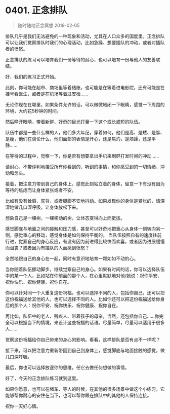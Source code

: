 # 0401. 正念排队
> 随时随地正念冥想
2019-02-05

排队几乎是我们无法避免的一种现象和活动，尤其在人口众多的国度里。正念排队可以让我们觉察排队时我们的心理活动，比如急躁、想要插队的冲动，或者对插队者的愤怒。

正念排队的练习可以培育我们一份等待的耐心，也可以培育一份与他人的友善联结。

好，我们的练习正式开始。

此刻，你可能在超市、商场里等着结账，也可能是在等着进电影院，还有可能是在挂号看医生，或者是在机场等着过安检……

无论你现在在哪里，如果条件允许的话，可以微微地闭一下眼睛，感觉一下周围的环境，大约花5秒钟的时间。

然后睁开眼睛，带着新鲜、好奇的目光打量一下这个或长或短的队伍。

队伍中都是一些什么样的人，他们多大年纪，穿着如何，他们是高、是矮、是胖、是瘦，他们在谈论什么，他们面部的表情是开心，还是焦灼，是烦躁，还是平静……

在等待的过程中，觉察一下，你是否有想要拿出手机来刷屏打发时间的冲动……

请耐心、不带评判地接受所有你看到的、听到的事情，和你感受到的一切情绪、冲动和念头。

接着，把注意力带到自己的身体上。感觉此刻站立着的身体，留意一下有没有因为等待的焦虑而让身体紧张或者不安。

比如有没有耸肩、驼背，或者腿脚不安地抖动。如果发现你的身体是紧张的，请深深地做几口深呼吸，让身体放松下来。

想象自己是一棵树，一棵移动的树，让体态变得向上而挺拔。

感觉脚底与地面之间的接触和压力感，甚至可以好奇地把重心从身体一侧转向另一侧，感觉重心的移动，感觉身体是如何保持平衡的。
当队伍按照自有的速度往前行进，觉察自己的身心反应，有没有因为前进得比较快而欢喜，或者因为进展缓慢而沮丧？或者因为有插队的人而感到愤怒？

全然地跟自己的身心在一起，同时有意识地培育一颗如如不动的心。

当你随着队伍挪动脚步，继续觉察自己的身心。如果有时间的话，你可以选择队伍中的某一个人，比如站在你前面的那个人，在心里默默地对他/她说：祝你平安、祝你快乐、祝你健康、祝你自在。

你可以针对同一个人重复这份祝福。也可以选择不同的人，包括你自己。还可以把这份祝福送给其他的人，也可以选择不同的人。比如你还可以把这份祝福送给你身后的那个人：祝你平安、祝你快乐、祝你健康、祝你自在。

再比如，队伍中的老人、残疾人、带着孩子的母亲，当然，还包括你自己……你完全可以根据当下的情境，来设计这些祝福的话语。尽量简单，尽量可以适用于很多人……

觉察这份祝福给你自己带来的身心的影响。看看，这样排队是否有点不一样呢？

接下来，可以把注意力重新带回到自己到身体上，感觉脚底与地面接触的感觉，做几口深呼吸。

最后，你也可以选择放逐你的思维，任它去做任何想做的事情。

好了，今天的正念排队练习就到这里。

如果你愿意，也可以在堵车、等人的时候，在其他的很多场景中做这个小练习，它能够帮你耐心的安住在当下，也可以帮你跟在排队中的其他的人保持连接。

祝你一天好心情。